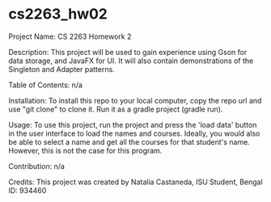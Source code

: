 # cs2263_hw02
Project Name: CS 2263 Homework 2

Description: This project will be used to gain experience using Gson for data storage, and JavaFX for UI. It will also contain demonstrations of the Singleton and Adapter patterns.

Table of Contents: n/a

Installation: To install this repo to your local computer, copy the repo url and use "git clone" to clone it. Run it as a gradle project (gradle run).

Usage: To use this project, run the project and press the 'load data' button in the user interface to load the names and courses. Ideally, you would also be able to select a name and get all the courses for that student's name. However, this is not the case for this program.

Contribution: n/a

Credits: This project was created by Natalia Castaneda, ISU Student, Bengal ID: 934460